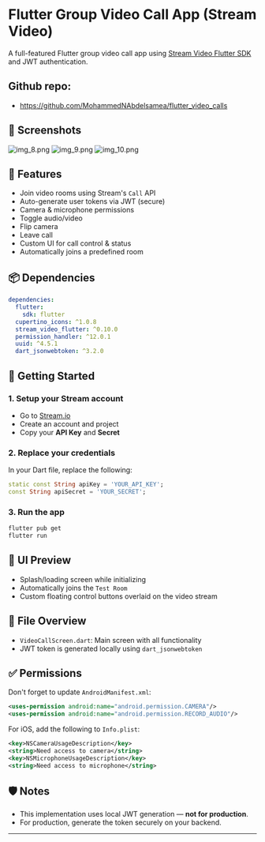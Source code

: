 
# Flutter Group Video Call App (Stream Video)

A full-featured Flutter group video call app using [Stream Video Flutter SDK](https://getstream.io/video/) and JWT authentication.

## Github repo:
- https://github.com/MohammedNAbdelsamea/flutter_video_calls
## 📸 Screenshots
![img_8.png](img_8.png)
![img_9.png](img_9.png)
![img_10.png](img_10.png)

## 🔧 Features

- Join video rooms using Stream's `Call` API
- Auto-generate user tokens via JWT (secure)
- Camera & microphone permissions
- Toggle audio/video
- Flip camera
- Leave call
- Custom UI for call control & status
- Automatically joins a predefined room

## 📦 Dependencies

```yaml
dependencies:
  flutter:
    sdk: flutter
  cupertino_icons: ^1.0.8
  stream_video_flutter: ^0.10.0
  permission_handler: ^12.0.1
  uuid: ^4.5.1
  dart_jsonwebtoken: ^3.2.0
```

## 🚀 Getting Started

### 1. Setup your Stream account

- Go to [Stream.io](https://getstream.io/video/)
- Create an account and project
- Copy your **API Key** and **Secret**

### 2. Replace your credentials

In your Dart file, replace the following:

```dart
static const String apiKey = 'YOUR_API_KEY';
const String apiSecret = 'YOUR_SECRET';
```

### 3. Run the app

```bash
flutter pub get
flutter run
```

## 📸 UI Preview

- Splash/loading screen while initializing
- Automatically joins the `Test Room`
- Custom floating control buttons overlaid on the video stream

## 📄 File Overview

- `VideoCallScreen.dart`: Main screen with all functionality
- JWT token is generated locally using `dart_jsonwebtoken`

## ✅ Permissions

Don't forget to update `AndroidManifest.xml`:

```xml
<uses-permission android:name="android.permission.CAMERA"/>
<uses-permission android:name="android.permission.RECORD_AUDIO"/>
```

For iOS, add the following to `Info.plist`:

```xml
<key>NSCameraUsageDescription</key>
<string>Need access to camera</string>
<key>NSMicrophoneUsageDescription</key>
<string>Need access to microphone</string>
```

## 🛡️ Notes

- This implementation uses local JWT generation — **not for production**.
- For production, generate the token securely on your backend.

---


